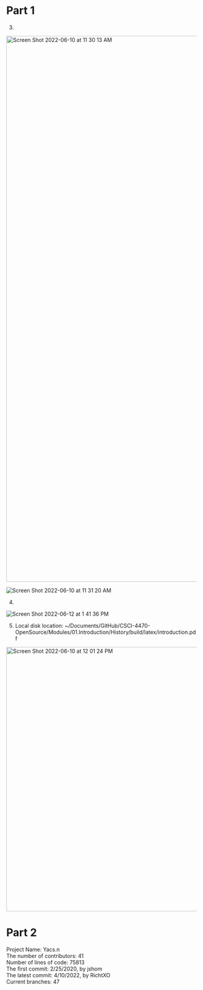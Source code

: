 # Part 1
3.
 <img width="1440" alt="Screen Shot 2022-06-10 at 11 30 13 AM" src="https://user-images.githubusercontent.com/75590646/173099771-9d947901-0d54-4812-953b-883ab2cffc2a.png">

![Screen Shot 2022-06-10 at 11 31 20 AM](https://user-images.githubusercontent.com/75590646/173099982-bca6f6ee-34b5-44c9-84ae-b2d9b14000f3.png)

4. 
![Screen Shot 2022-06-12 at 1 41 36 PM](https://user-images.githubusercontent.com/75590646/173246061-94688606-5749-4a67-b8e7-a311f5dacb65.png)

5. Local disk location: ~/Documents/GitHub/CSCI-4470-OpenSource/Modules/01.Introduction/History/build/latex/introduction.pdf
<img width="697" alt="Screen Shot 2022-06-10 at 12 01 24 PM" src="https://user-images.githubusercontent.com/75590646/173106380-d2f49146-f4e6-428c-9d51-4885d5c5f957.png">



# Part 2
Project Name: Yacs.n \
The number of contributors: 41 \
Number of lines of code:  75813 \
The first commit: 2/25/2020, by jshom \
The latest commit: 4/10/2022, by RichtXO \
Current branches: 47 

